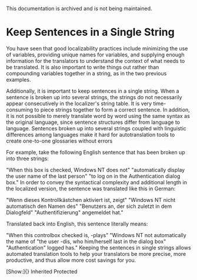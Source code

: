 This documentation is archived and is not being maintained.

# Keep Sentences in a Single String

You have seen that good localizability practices include minimizing the use of variables, providing unique names for variables, and supplying enough information for the translators to understand the context of what needs to be translated. It is also important to write things out rather than compounding variables together in a string, as in the two previous examples.

Additionally, it is important to keep sentences in a single string. When a sentence is broken up into several strings, the strings do not necessarily appear consecutively in the localizer's string table. It is very time-consuming to piece strings together to form a correct sentence. In addition, it is not possible to merely translate word by word using the same syntax as the original language, since sentence structures differ from language to language. Sentences broken up into several strings coupled with linguistic differences among languages make it hard for autotranslation tools to create one-to-one glossaries without errors

For example, take the following English sentence that has been broken up into three strings:

"When this box is checked, Windows NT does not"
"automatically display the user name of the last person"
"to log on in the Authentication dialog box."
In order to convey the syntactical complexity and additional length in the localized version, the sentence was translated like this in German:

"Wenn dieses Kontrollkästchen aktiviert ist, zeigt"
"Windows NT nicht automatisch den Namen des"
"Benutzers an, der sich zuletzt in dem Dialogfeld"
"Authentifizierung" angemeldet hat."

Translated back into English, this sentence literally means:

"When this controlbox checked is, -plays"
"Windows NT not automatically the name of
"the user -dis, who him/herself last in the dialog box"
"Authentication" logged has."
Keeping the sentences in single strings allows automated translation tools to help your translators be more precise, more productive, and thus allow more cost savings for you.

[Show:]{} Inherited Protected
